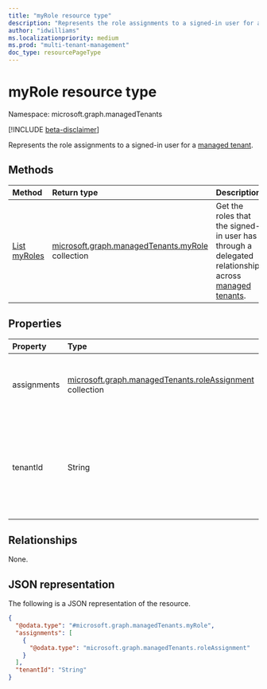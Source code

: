 ```yaml
---
title: "myRole resource type"
description: "Represents the role assignments to a signed-in user for a managed tenant."
author: "idwilliams"
ms.localizationpriority: medium
ms.prod: "multi-tenant-management"
doc_type: resourcePageType
---
```


# myRole resource type

Namespace: microsoft.graph.managedTenants

[!INCLUDE [beta-disclaimer](../../includes/beta-disclaimer.md)]

Represents the role assignments to a signed-in user for a [managed tenant](../resources/managedtenants-tenant.md).

## Methods
|Method|Return type|Description|
|:---|:---|:---|
|[List myRoles](../api/managedtenants-managedtenant-list-myroles.md)|[microsoft.graph.managedTenants.myRole](../resources/managedtenants-myrole.md) collection|Get the roles that the signed-in user has through a delegated relationship across [managed tenants](../resources/managedtenants-tenant.md).|

## Properties
|Property|Type|Description|
|:---|:---|:---|
|assignments|[microsoft.graph.managedTenants.roleAssignment](../resources/managedtenants-roleassignment.md) collection|A collection of role assignments for the [managed tenant](../resources/managedtenants-tenant.md).|
|tenantId|String|The Azure Active Directory tenant identifier for the [managed tenant](../resources/managedtenants-tenant.md). Optional. Read-only.|

## Relationships
None.

## JSON representation
The following is a JSON representation of the resource.
<!-- {
  "blockType": "resource",
  "keyProperty": "id",
  "@odata.type": "microsoft.graph.managedTenants.myRole",
  "openType": false
}
-->
``` json
{
  "@odata.type": "#microsoft.graph.managedTenants.myRole",
  "assignments": [
    {
      "@odata.type": "microsoft.graph.managedTenants.roleAssignment"
    }
  ],
  "tenantId": "String"
}
```
